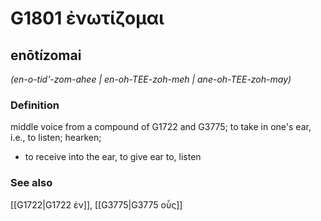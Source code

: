 # G1801 ἐνωτίζομαι

## enōtízomai

_(en-o-tid'-zom-ahee | en-oh-TEE-zoh-meh | ane-oh-TEE-zoh-may)_

### Definition

middle voice from a compound of G1722 and G3775; to take in one's ear, i.e., to listen; hearken; 

- to receive into the ear, to give ear to, listen

### See also

[[G1722|G1722 ἐν]], [[G3775|G3775 οὖς]]
